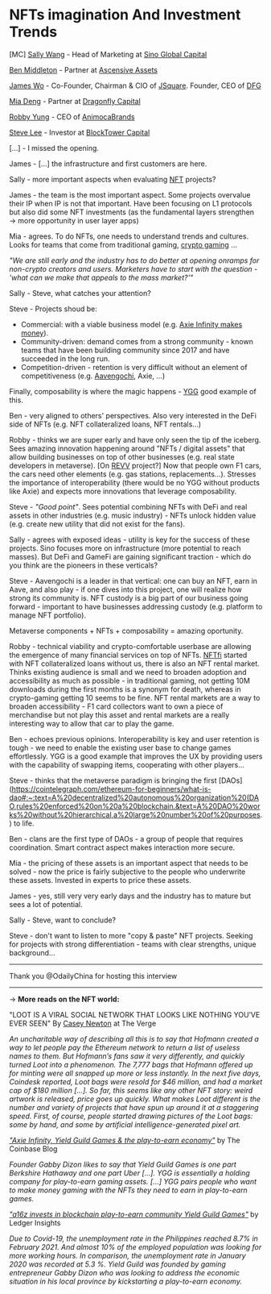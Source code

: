 # NFTs imagination And Investment Trends

[MC] [Sally Wang](https://twitter.com/sallywang666) - Head of Marketing at [Sino Global Capital](https://twitter.com/sinoglobalcap) 

[Ben Middleton](https://www.linkedin.com/in/ben-middleton-b32388aa/?originalSubdomain=uk) - Partner at [Ascensive Assets](https://twitter.com/ascensiveasset?lang=en)

[James Wo](https://twitter.com/realjameswo) - Co-Founder, Chairman & CIO of [JSquare](https://twitter.com/JSquare_co). Founder, CEO of [DFG](https://twitter.com/DFG_OfficiaI) 

[Mia Deng](https://twitter.com/miagegedeng) - Partner at [Dragonfly Capital](https://twitter.com/dragonfly_cap) 

[Robby Yung](https://twitter.com/viewfromhk) - CEO of [AnimocaBrands](https://www.animocabrands.com/) 

[Steve Lee](https://twitter.com/xxstevelee) - Investor at [BlockTower Capital](https://twitter.com/BlockTower)

[...] - I missed the opening.

James - [...] the infrastructure and first customers are here.

Sally - more important aspects when evaluating [NFT](https://en.wikipedia.org/wiki/Non-fungible_token#:~:text=A%20non%2Dfungible%20token%20(NFT,other%20types%20of%20digital%20files.)) projects?

James - the team is the most important aspect. Some projects overvalue their IP when IP is not that important. Have been focusing on L1 protocols but also did some NFT investments (as the fundamental layers strengthen → more opportunity in user layer apps)

Mia - agrees. To do NFTs, one needs to understand trends and cultures. Looks for teams that come from traditional gaming, [crypto gaming](https://english.elpais.com/usa/2021-08-12/when-playing-video-games-becomes-a-full-time-job.html) ...

*"We are still early and the industry has to do better at opening onramps for non-crypto creators and users. Marketers have to start with the question - 'what can we make that appeals to the mass market?'"*

Sally - Steve, what catches your attention?

Steve - Projects shoud be:

- Commercial: with a viable business model (e.g. [Axie Infinity makes money](https://medium.com/efficient-frontier/axie-nftfinity-b9ce29530313)).
- Community-driven: demand comes from a strong community - known teams that have been building community since 2017 and have succeeded in the long run.
- Competition-driven - retention is very difficult without an element of competitiveness (e.g. [Aavengochi](https://aavegotchi.com/), Axie, ...)

Finally, composability is where the magic happens - [YGG](https://coinmarketcap.com/alexandria/article/what-is-yield-guild-games-ygg) good example of this.

Ben - very aligned to others' perspectives. Also very interested in the DeFi side of NFTs (e.g. NFT collateralized loans, NFT rentals...)

Robby - thinks we are super early and have only seen the tip of the iceberg. Sees amazing innovation happening around "NFTs / digital assets" that allow building businesses on top of other businesses (e.g. real state developers in metaverse). [On [REVV](https://www.revvmotorsport.com/) project?] Now that people own F1 cars, the cars need other elements (e.g. gas stations, replacements...). Stresses the importance of interoperability (there would be no YGG without products like Axie) and expects more innovations that leverage composability.

Steve - *"Good point"*. Sees potential combining NFTs with DeFi and real assets in other industries (e.g. music industry) - NFTs unlock hidden value (e.g. create new utility that did not exist for the fans).

Sally - agrees with exposed ideas - utility is key for the success of these projects. Sino focuses more on infrastructure (more potential to reach masses). But DeFi and GameFi are gaining significant traction - which do you think are the pioneers in these verticals?

Steve - Aavengochi is a leader in that vertical: one can buy an NFT, earn in Aave, and also play - if one dives into this project, one will realize how strong its community is. NFT custody is a big part of our business going forward - important to have businesses addressing custody (e.g. platform to manage NFT portfolio).

Metaverse components + NFTs + composability = amazing oportunity.

Robby - technical viability and crypto-comfortable userbase are allowing the emergence of many financial services on top of NFTs. [NFTfi](https://nftfi.com/) started with NFT collateralized loans without us, there is also an NFT rental market. Thinks existing audience is small and we need to broaden adoption and accessibility as much as possible - in traditional gaming, not getting 10M downloads during the first months is a synonym for death, whereas in crypto-gaming getting 10 seems to be fine. NFT rental markets are a way to broaden accessibility - F1 card collectors want to own a piece of merchandise but not play this asset and rental markets are a really interesting way to allow that car to play the game.

Ben - echoes previous opinions. Interoperability is key and user retention is tough - we need to enable the existing user base to change games effortlessly. YGG is a good example that improves the UX by providing users with the capability of swapping items, cooperating with other players...

Steve - thinks that the metaverse paradigm is bringing the first [DAOs](https://cointelegraph.com/ethereum-for-beginners/what-is-dao#:~:text=A%20decentralized%20autonomous%20organization%20(DAO,rules%20enforced%20on%20a%20blockchain.&text=A%20DAO%20works%20without%20hierarchical,a%20large%20number%20of%20purposes.) to life.

Ben - clans are the first type of DAOs - a group of people that requires coordination. Smart contract aspect makes interaction more secure.

Mia - the pricing of these assets is an important aspect that needs to be solved - now the price is fairly subjective to the people who underwrite these assets. Invested in experts to price these assets.

James - yes, still very very early days and the industry has to mature but sees a lot of potential.

Sally - Steve, want to conclude?

Steve - don't want to listen to more "copy & paste" NFT projects. Seeking for projects with strong differentiation - teams with clear strengths, unique background...

---

Thank you @OdailyChina for hosting this interview

---

→ **More reads on the NFT world:**

"LOOT IS A VIRAL SOCIAL NETWORK THAT LOOKS LIKE NOTHING YOU’VE EVER SEEN" By [Casey Newton](https://www.theverge.com/authors/casey-newton) at The Verge

*An uncharitable way of describing all this is to say that Hofmann created a way to let people pay the Ethereum network to return a list of useless names to them. But Hofmann’s fans saw it very differently, and quickly turned Loot into a phenomenon. The 7,777 bags that Hofmann offered up for minting were all snapped up more or less instantly. In the next five days, Coindesk reported, Loot bags were resold for $46 million, and had a market cap of $180 million [...]. So far, this seems like any other NFT story: weird artwork is released, price goes up quickly. What makes Loot different is the number and variety of projects that have spun up around it at a staggering speed. First, of course, people started drawing pictures of the Loot bags: some by hand, and some by artificial intelligence-generated pixel art.*

*["Axie Infinity, Yield Guild Games & the play-to-earn economy"](https://blog.coinbase.com/axie-infinity-yield-guild-games-the-play-to-earn-economy-e73ac6b39e6c)* by The Coinbase Blog

*Founder Gabby Dizon likes to say that Yield Guild Games is one part Berkshire Hathaway and one part Uber [...]. YGG is essentially a holding company for play-to-earn gaming assets. [...] YGG pairs people who want to make money gaming with the NFTs they need to earn in play-to-earn games.*

*["a16z invests in blockchain play-to-earn community Yield Guild Games"](https://www.ledgerinsights.com/a16z-invests-in-blockchain-play-to-earn-community-yield-guild-games/)* by Ledger Insights

*Due to Covid-19, the unemployment rate in the Philippines reached 8.7% in February 2021. And almost 10% of the employed population was looking for more working hours. In comparison, the unemployment rate in January 2020 was recorded at 5.3 %. Yield Guild was founded by gaming entrepreneur Gabby Dizon who was looking to address the economic situation in his local province by kickstarting a play-to-earn economy.*